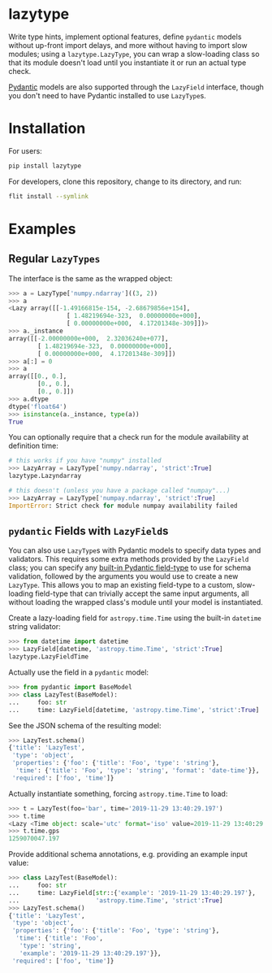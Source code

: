 # lazytype

Write type hints, implement optional features, define `pydantic` models without
up-front import delays, and more without having to import slow modules; using a
`lazytype.LazyType`, you can wrap a slow-loading class so that its module
doesn't load until you instantiate it or run an actual type check.

[Pydantic](https://pydantic-docs.helpmanual.io/) models are also supported
through the `LazyField` interface, though you don't need to have Pydantic
installed to use `LazyType`s.

# Installation

For users:

```bash
pip install lazytype
```

For developers, clone this repository, change to its directory, and run:

```bash
flit install --symlink
```

# Examples

## Regular `LazyTypes`

The interface is the same as the wrapped object:

```python
>>> a = LazyType['numpy.ndarray']((3, 2))
>>> a
<Lazy array([[-1.49166815e-154, -2.68679856e+154],
                [ 1.48219694e-323,  0.00000000e+000],
                [ 0.00000000e+000,  4.17201348e-309]])>
>>> a._instance
array([[-2.00000000e+000,  2.32036240e+077],
        [ 1.48219694e-323,  0.00000000e+000],
        [ 0.00000000e+000,  4.17201348e-309]])
>>> a[:] = 0
>>> a
array([[0., 0.],
        [0., 0.],
        [0., 0.]])
>>> a.dtype
dtype('float64')
>>> isinstance(a._instance, type(a))
True
```

You can optionally require that a check run for the module availability at
definition time:

```python
# this works if you have "numpy" installed
>>> LazyArray = LazyType['numpy.ndarray', 'strict':True]
lazytype.Lazyndarray

# this doesn't (unless you have a package called "numpay"...)
>>> LazyArray = LazyType['numpay.ndarray', 'strict':True]
ImportError: Strict check for module numpay availability failed
```

## `pydantic` Fields with `LazyField`s

You can also use `LazyType`s with Pydantic models to specify data types and
validators. This requires some extra methods provided by the `LazyField` class;
you can specify any [built-in Pydantic
field-type](https://pydantic-docs.helpmanual.io/usage/types/) to use for schema
validation, followed by the arguments you would use to create a new
`LazyType`. This allows you to map an existing field-type to a custom,
slow-loading field-type that can trivially accept the same input arguments, all
without loading the wrapped class's module until your model is instantiated.

Create a lazy-loading field for `astropy.time.Time` using the built-in
`datetime` string validator:

```python
>>> from datetime import datetime
>>> LazyField[datetime, 'astropy.time.Time', 'strict':True]
lazytype.LazyFieldTime
```

Actually use the field in a ``pydantic`` model:

```python
>>> from pydantic import BaseModel
>>> class LazyTest(BaseModel):
...     foo: str
...     time: LazyField[datetime, 'astropy.time.Time', 'strict':True]
```

See the JSON schema of the resulting model:

```python
>>> LazyTest.schema()
{'title': 'LazyTest',
 'type': 'object',
 'properties': {'foo': {'title': 'Foo', 'type': 'string'},
  'time': {'title': 'Foo', 'type': 'string', 'format': 'date-time'}},
 'required': ['foo', 'time']}
```

Actually instantiate something, forcing ``astropy.time.Time`` to load:

```python
>>> t = LazyTest(foo='bar', time='2019-11-29 13:40:29.197')
>>> t.time
<Lazy <Time object: scale='utc' format='iso' value=2019-11-29 13:40:29.197>>
>>> t.time.gps
1259070047.197
```

Provide additional schema annotations, e.g. providing an example input
value:

```python
>>> class LazyTest(BaseModel):
...     foo: str
...     time: LazyField[str::{'example': '2019-11-29 13:40:29.197'},
...                     'astropy.time.Time', 'strict':True]
>>> LazyTest.schema()
{'title': 'LazyTest',
 'type': 'object',
 'properties': {'foo': {'title': 'Foo', 'type': 'string'},
  'time': {'title': 'Foo',
   'type': 'string',
   'example': '2019-11-29 13:40:29.197'}},
 'required': ['foo', 'time']}
```
